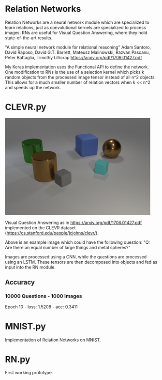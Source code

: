 # Relation Networks
Relation Networks are a neural network module which are specialized to learn relations, just as convolutional kernels are specialized to process images. RNs are useful for Visual Question Answering, where they hold state-of-the-art results.

"A simple neural network module for relational reasoning"
Adam Santoro, David Raposo, David G.T. Barrett, Mateusz Malinowski, Razvan Pascanu, Peter Battaglia, Timothy Lillicrap
https://arxiv.org/pdf/1706.01427.pdf

My Keras implementation uses the Functional API to define the network.  One modification to RNs is the use of a selection kernel which picks k random objects from the processed image tensor instead of all n^2 objects.  This allows for a much smaller number of relation vectors when k << n^2 and speeds up the network.

# CLEVR.py
![Alt text](VQA.png?raw=true "Title")

Visual Question Answering as in https://arxiv.org/pdf/1706.01427.pdf implemented on the CLEVR dataset (https://cs.stanford.edu/people/jcjohns/clevr/).

Above is an example image which could have the following question: "Q: Are there an equal number of large things and metal spheres?"

Images are processed using a CNN, while the questions are processed using an LSTM.  These tensors are then decomposed into objects and fed as input into the RN module.

## Accuracy
### 10000 Questions - 1000 Images
Epoch 10 - loss: 1.5208 - acc: 0.3411

# MNIST.py
Implementation of Relation Networks on MNIST.

# RN.py
First working prototype.

